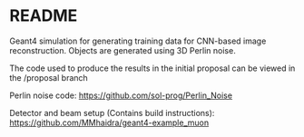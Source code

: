 # README
Geant4 simulation for generating training data for CNN-based image reconstruction.
Objects are generated using 3D Perlin noise.

The code used to produce the results in the initial proposal can be viewed in the /proposal branch

Perlin noise code: https://github.com/sol-prog/Perlin_Noise

Detector and beam setup (Contains build instructions): https://github.com/MMhaidra/geant4-example_muon
